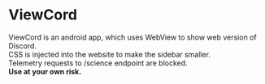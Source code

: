 # ViewCord
ViewCord is an android app, which uses WebView to show web version of Discord.  
CSS is injected into the website to make the sidebar smaller.  
Telemetry requests to /science endpoint are blocked.  
**Use at your own risk.**